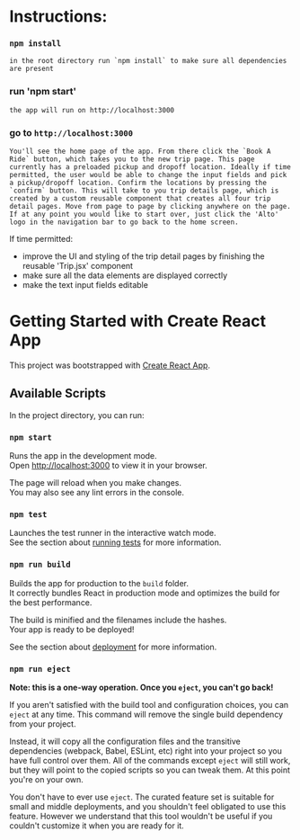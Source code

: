 # Instructions:

### `npm install` 
	in the root directory run `npm install` to make sure all dependencies are present

### run 'npm start'
	the app will run on http://localhost:3000

### go to `http://localhost:3000`
	You'll see the home page of the app. From there click the `Book A Ride` button, which takes you to the new trip page. This page currently has a preloaded pickup and dropoff location. Ideally if time permitted, the user would be able to change the input fields and pick a pickup/dropoff location. Confirm the locations by pressing the `confirm` button. This will take to you trip details page, which is created by a custom reusable component that creates all four trip detail pages. Move from page to page by clicking anywhere on the page. If at any point you would like to start over, just click the 'Alto' logo in the navigation bar to go back to the home screen. 


If time permitted: 

- improve the UI and styling of the trip detail pages by finishing the reusable 'Trip.jsx' component 
- make sure all the data elements are displayed correctly
- make the text input fields editable



# Getting Started with Create React App

This project was bootstrapped with [Create React App](https://github.com/facebook/create-react-app).

## Available Scripts

In the project directory, you can run:

### `npm start`

Runs the app in the development mode.\
Open [http://localhost:3000](http://localhost:3000) to view it in your browser.

The page will reload when you make changes.\
You may also see any lint errors in the console.

### `npm test`

Launches the test runner in the interactive watch mode.\
See the section about [running tests](https://facebook.github.io/create-react-app/docs/running-tests) for more information.

### `npm run build`

Builds the app for production to the `build` folder.\
It correctly bundles React in production mode and optimizes the build for the best performance.

The build is minified and the filenames include the hashes.\
Your app is ready to be deployed!

See the section about [deployment](https://facebook.github.io/create-react-app/docs/deployment) for more information.

### `npm run eject`

**Note: this is a one-way operation. Once you `eject`, you can't go back!**

If you aren't satisfied with the build tool and configuration choices, you can `eject` at any time. This command will remove the single build dependency from your project.

Instead, it will copy all the configuration files and the transitive dependencies (webpack, Babel, ESLint, etc) right into your project so you have full control over them. All of the commands except `eject` will still work, but they will point to the copied scripts so you can tweak them. At this point you're on your own.

You don't have to ever use `eject`. The curated feature set is suitable for small and middle deployments, and you shouldn't feel obligated to use this feature. However we understand that this tool wouldn't be useful if you couldn't customize it when you are ready for it.
